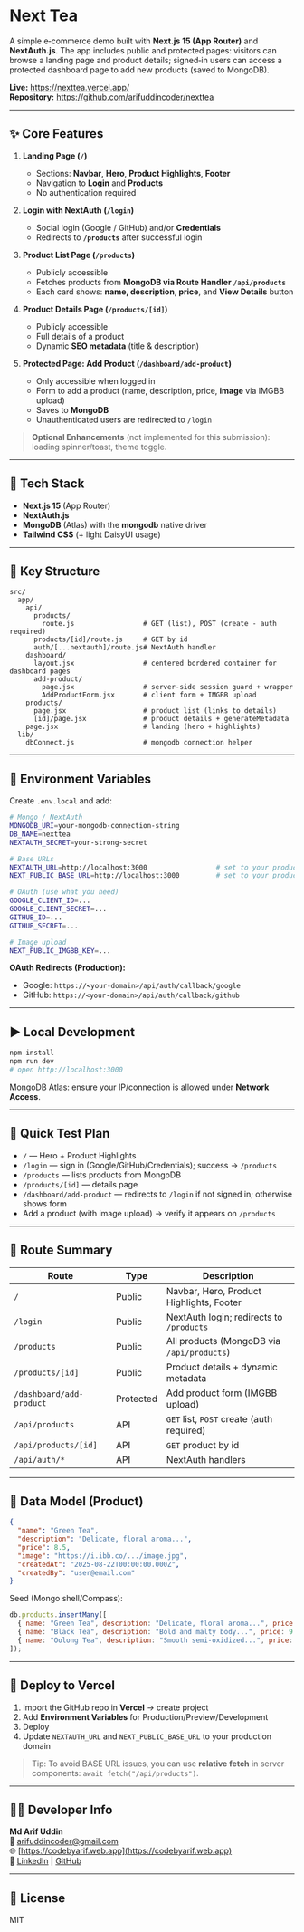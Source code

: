 # Next Tea

A simple e‑commerce demo built with **Next.js 15 (App Router)** and **NextAuth.js**. The app includes public and protected pages: visitors can browse a landing page and product details; signed‑in users can access a protected dashboard page to add new products (saved to MongoDB).

**Live:** https://nexttea.vercel.app/  
**Repository:** https://github.com/arifuddincoder/nexttea

---

## ✨ Core Features

1. **Landing Page (`/`)**
   - Sections: **Navbar**, **Hero**, **Product Highlights**, **Footer**
   - Navigation to **Login** and **Products**
   - No authentication required

2. **Login with NextAuth (`/login`)**
   - Social login (Google / GitHub) and/or **Credentials**
   - Redirects to **`/products`** after successful login

3. **Product List Page (`/products`)**
   - Publicly accessible
   - Fetches products from **MongoDB via Route Handler `/api/products`**
   - Each card shows: **name, description, price**, and **View Details** button

4. **Product Details Page (`/products/[id]`)**
   - Publicly accessible
   - Full details of a product
   - Dynamic **SEO metadata** (title & description)

5. **Protected Page: Add Product (`/dashboard/add-product`)**
   - Only accessible when logged in
   - Form to add a product (name, description, price, **image** via IMGBB upload)
   - Saves to **MongoDB**
   - Unauthenticated users are redirected to `/login`

> **Optional Enhancements** (not implemented for this submission): loading spinner/toast, theme toggle.

---

## 🧰 Tech Stack

- **Next.js 15** (App Router)
- **NextAuth.js**
- **MongoDB** (Atlas) with the **mongodb** native driver
- **Tailwind CSS** (+ light DaisyUI usage)

---

## 📁 Key Structure

```
src/
  app/
    api/
      products/
        route.js                 # GET (list), POST (create - auth required)
      products/[id]/route.js     # GET by id
      auth/[...nextauth]/route.js# NextAuth handler
    dashboard/
      layout.jsx                 # centered bordered container for dashboard pages
      add-product/
        page.jsx                 # server-side session guard + wrapper
        AddProductForm.jsx       # client form + IMGBB upload
    products/
      page.jsx                   # product list (links to details)
      [id]/page.jsx              # product details + generateMetadata
    page.jsx                     # landing (hero + highlights)
  lib/
    dbConnect.js                 # mongodb connection helper
```

---

## 🔐 Environment Variables

Create `.env.local` and add:

```bash
# Mongo / NextAuth
MONGODB_URI=your-mongodb-connection-string
DB_NAME=nexttea
NEXTAUTH_SECRET=your-strong-secret

# Base URLs
NEXTAUTH_URL=http://localhost:3000                 # set to your production domain on Vercel
NEXT_PUBLIC_BASE_URL=http://localhost:3000         # set to your production domain on Vercel

# OAuth (use what you need)
GOOGLE_CLIENT_ID=...
GOOGLE_CLIENT_SECRET=...
GITHUB_ID=...
GITHUB_SECRET=...

# Image upload
NEXT_PUBLIC_IMGBB_KEY=...
```

**OAuth Redirects (Production):**
- Google: `https://<your-domain>/api/auth/callback/google`
- GitHub: `https://<your-domain>/api/auth/callback/github`

---

## ▶️ Local Development

```bash
npm install
npm run dev
# open http://localhost:3000
```

MongoDB Atlas: ensure your IP/connection is allowed under **Network Access**.

---

## 🧪 Quick Test Plan

- `/` — Hero + Product Highlights
- `/login` — sign in (Google/GitHub/Credentials); success → `/products`
- `/products` — lists products from MongoDB
- `/products/[id]` — details page
- `/dashboard/add-product` — redirects to `/login` if not signed in; otherwise shows form
- Add a product (with image upload) → verify it appears on `/products`

---

## 🔗 Route Summary

| Route                        | Type       | Description                                   |
|-----------------------------|------------|-----------------------------------------------|
| `/`                         | Public     | Navbar, Hero, Product Highlights, Footer      |
| `/login`                    | Public     | NextAuth login; redirects to `/products`      |
| `/products`                 | Public     | All products (MongoDB via `/api/products`)    |
| `/products/[id]`            | Public     | Product details + dynamic metadata            |
| `/dashboard/add-product`    | Protected  | Add product form (IMGBB upload)               |
| `/api/products`             | API        | `GET` list, `POST` create (auth required)     |
| `/api/products/[id]`        | API        | `GET` product by id                           |
| `/api/auth/*`               | API        | NextAuth handlers                             |

---

## 🧱 Data Model (Product)

```json
{
  "name": "Green Tea",
  "description": "Delicate, floral aroma...",
  "price": 8.5,
  "image": "https://i.ibb.co/.../image.jpg",
  "createdAt": "2025-08-22T00:00:00.000Z",
  "createdBy": "user@email.com"
}
```

Seed (Mongo shell/Compass):
```js
db.products.insertMany([
  { name: "Green Tea", description: "Delicate, floral aroma...", price: 8.5, image: "https://placehold.co/400x500?text=Green+Tea", createdAt: new Date() },
  { name: "Black Tea", description: "Bold and malty body...", price: 9.0, image: "https://placehold.co/400x500?text=Black+Tea", createdAt: new Date() },
  { name: "Oolong Tea", description: "Smooth semi-oxidized...", price: 10.5, image: "https://placehold.co/400x500?text=Oolong+Tea", createdAt: new Date() }
]);
```

---

## 🚀 Deploy to Vercel

1. Import the GitHub repo in **Vercel** → create project  
2. Add **Environment Variables** for Production/Preview/Development  
3. Deploy  
4. Update `NEXTAUTH_URL` and `NEXT_PUBLIC_BASE_URL` to your production domain

> Tip: To avoid BASE URL issues, you can use **relative fetch** in server components: `await fetch("/api/products")`.

---


## 👨‍💻 Developer Info

**Md Arif Uddin**  
📧 arifuddincoder@gmail.com  
🌐 [https://codebyarif.web.app](https://codebyarif.web.app)  
🔗 [LinkedIn](https://linkedin.com/in/arifuddincoder) | [GitHub](https://github.com/arifuddincoder)

---

## 📄 License

MIT
